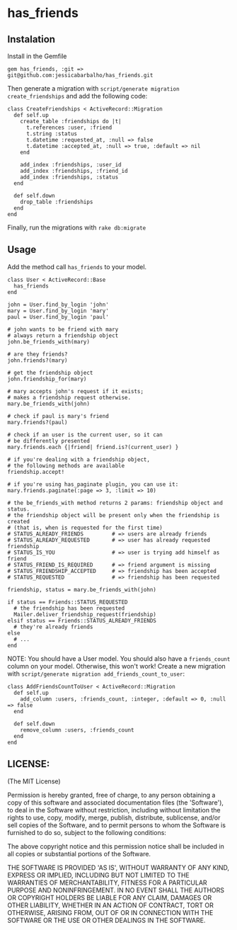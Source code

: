 has_friends
===========

Instalation
-----------

Install in the Gemfile

	gem has_friends, :git => git@github.com:jessicabarbalho/has_friends.git

Then generate a migration with `script/generate migration create_friendships` and add the following code:

	class CreateFriendships < ActiveRecord::Migration
	  def self.up
	    create_table :friendships do |t|
	      t.references :user, :friend
	      t.string :status
          t.datetime :requested_at, :null => false
          t.datetime :accepted_at, :null => true, :default => nil
	    end

	    add_index :friendships, :user_id
	    add_index :friendships, :friend_id
	    add_index :friendships, :status
	  end

	  def self.down
	    drop_table :friendships
	  end
	end

Finally, run the migrations with `rake db:migrate`

Usage
-----

Add the method call `has_friends` to your model.

	class User < ActiveRecord::Base
	  has_friends
	end

	john = User.find_by_login 'john'
	mary = User.find_by_login 'mary'
	paul = User.find_by_login 'paul'

	# john wants to be friend with mary
	# always return a friendship object
	john.be_friends_with(mary)

	# are they friends?
	john.friends?(mary)

	# get the friendship object
	john.friendship_for(mary)

	# mary accepts john's request if it exists;
	# makes a friendship request otherwise.
	mary.be_friends_with(john)

	# check if paul is mary's friend
	mary.friends?(paul)

	# check if an user is the current user, so it can
	# be differently presented
	mary.friends.each {|friend| friend.is?(current_user) }

	# if you're dealing with a friendship object,
	# the following methods are available
	friendship.accept!

	# if you're using has_paginate plugin, you can use it:
	mary.friends.paginate(:page => 3, :limit => 10)

	# the be_friends_with method returns 2 params: friendship object and status.
	# the friendship object will be present only when the friendship is created
	# (that is, when is requested for the first time)
	# STATUS_ALREADY_FRIENDS		 # => users are already friends
	# STATUS_ALREADY_REQUESTED		 # => user has already requested friendship
	# STATUS_IS_YOU					 # => user is trying add himself as friend
	# STATUS_FRIEND_IS_REQUIRED      # => friend argument is missing
	# STATUS_FRIENDSHIP_ACCEPTED     # => friendship has been accepted
	# STATUS_REQUESTED				 # => friendship has been requested

	friendship, status = mary.be_friends_with(john)

	if status == Friends::STATUS_REQUESTED
	  # the friendship has been requested
	  Mailer.deliver_friendship_request(friendship)
	elsif status == Friends::STATUS_ALREADY_FRIENDS
	  # they're already friends
	else
	  # ...
	end

NOTE: You should have a User model. You should also have a `friends_count` column
on your model. Otherwise, this won't work! Create a new migration with `script/generate migration add_friends_count_to_user`:

	class AddFriendsCountToUser < ActiveRecord::Migration
	  def self.up
	    add_column :users, :friends_count, :integer, :default => 0, :null => false
	  end

	  def self.down
	    remove_column :users, :friends_count
	  end
	end

LICENSE:
--------

(The MIT License)

Permission is hereby granted, free of charge, to any person obtaining
a copy of this software and associated documentation files (the
'Software'), to deal in the Software without restriction, including
without limitation the rights to use, copy, modify, merge, publish,
distribute, sublicense, and/or sell copies of the Software, and to
permit persons to whom the Software is furnished to do so, subject to
the following conditions:

The above copyright notice and this permission notice shall be
included in all copies or substantial portions of the Software.

THE SOFTWARE IS PROVIDED 'AS IS', WITHOUT WARRANTY OF ANY KIND,
EXPRESS OR IMPLIED, INCLUDING BUT NOT LIMITED TO THE WARRANTIES OF
MERCHANTABILITY, FITNESS FOR A PARTICULAR PURPOSE AND NONINFRINGEMENT.
IN NO EVENT SHALL THE AUTHORS OR COPYRIGHT HOLDERS BE LIABLE FOR ANY
CLAIM, DAMAGES OR OTHER LIABILITY, WHETHER IN AN ACTION OF CONTRACT,
TORT OR OTHERWISE, ARISING FROM, OUT OF OR IN CONNECTION WITH THE
SOFTWARE OR THE USE OR OTHER DEALINGS IN THE SOFTWARE.
